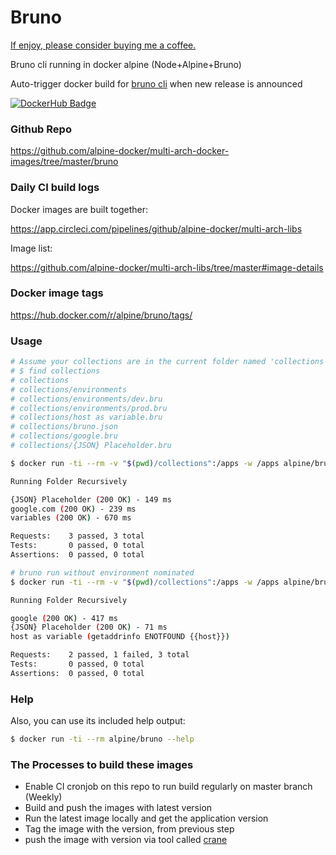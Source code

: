# Bruno

[If enjoy, please consider buying me a coffee.](https://www.buymeacoffee.com/ozbillwang)

Bruno cli running in docker alpine (Node+Alpine+Bruno)

Auto-trigger docker build for [bruno cli](https://github.com/usebruno/bruno) when new release is announced

[![DockerHub Badge](http://dockeri.co/image/alpine/bruno)](https://hub.docker.com/r/alpine/bruno/)

### Github Repo

https://github.com/alpine-docker/multi-arch-docker-images/tree/master/bruno

### Daily CI build logs

Docker images are built together:

https://app.circleci.com/pipelines/github/alpine-docker/multi-arch-libs

Image list:

https://github.com/alpine-docker/multi-arch-libs/tree/master#image-details

### Docker image tags

https://hub.docker.com/r/alpine/bruno/tags/

### Usage

```bash
# Assume your collections are in the current folder named 'collections' and the environment is dev.
# $ find collections
# collections
# collections/environments
# collections/environments/dev.bru
# collections/environments/prod.bru
# collections/host as variable.bru
# collections/bruno.json
# collections/google.bru
# collections/{JSON} Placeholder.bru

$ docker run -ti --rm -v "$(pwd)/collections":/apps -w /apps alpine/bruno run --env=dev

Running Folder Recursively

{JSON} Placeholder (200 OK) - 149 ms
google.com (200 OK) - 239 ms
variables (200 OK) - 670 ms

Requests:    3 passed, 3 total
Tests:       0 passed, 0 total
Assertions:  0 passed, 0 total

# bruno run without environment nominated
$ docker run -ti --rm -v "$(pwd)/collections":/apps -w /apps alpine/bruno run

Running Folder Recursively

google (200 OK) - 417 ms
{JSON} Placeholder (200 OK) - 71 ms
host as variable (getaddrinfo ENOTFOUND {{host}})

Requests:    2 passed, 1 failed, 3 total
Tests:       0 passed, 0 total
Assertions:  0 passed, 0 total
```

### Help

Also, you can use its included help output:

```bash
$ docker run -ti --rm alpine/bruno --help
```

### The Processes to build these images

* Enable CI cronjob on this repo to run build regularly on master branch (Weekly)
* Build and push the images with latest version
* Run the latest image locally and get the application version
* Tag the image with the version, from previous step
* push the image with version via tool called [crane](https://github.com/google/go-containerregistry/blob/main/cmd/crane/doc/crane.md)
